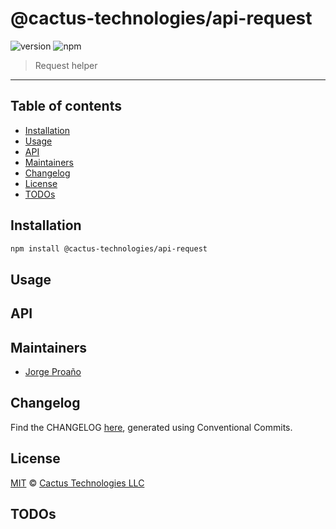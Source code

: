 # @cactus-technologies/api-request

![version](https://img.shields.io/badge/version-1.2.5-green.svg)
![npm](https://img.shields.io/badge/npm-private-red.svg)

> Request helper

---

## Table of contents

-   [Installation](#installation)
-   [Usage](#usage)
-   [API](#api)
-   [Maintainers](#maintainers)
-   [Changelog](#changelog)
-   [License](#license)
-   [TODOs](#todos)

## Installation

```sh
npm install @cactus-technologies/api-request
```

## Usage

## API

## Maintainers

-   [Jorge Proaño](http://www.hidden-node-problem.com)

## Changelog

Find the CHANGELOG [here](CHANGELOG.md), generated using Conventional Commits.

## License

[MIT](LICENSE) © [Cactus Technologies LLC](http://www.cactus.is)

## TODOs
